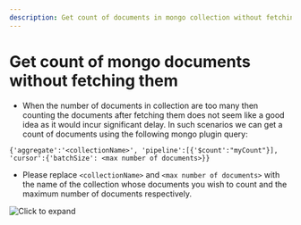 ```yaml
---
description: Get count of documents in mongo collection without fetching the documents
---
```


# Get count of mongo documents without fetching them

- When the number of documents in collection are too many then counting the documents after fetching them does not
  seem like a good idea as it would incur significant delay. In such scenarios we can get a count of documents using
  the following mongo plugin query:

```text
{'aggregate':'<collectionName>', 'pipeline':[{'$count':"myCount"}], 'cursor':{'batchSize': <max number of documents>}}
```

- Please replace `<collectionName>` and `<max number of documents>` with the name of the collection whose documents
  you wish to count and the maximum number of documents respectively.

![Click to expand](../.gitbook/assets/mongo-get-count.png)